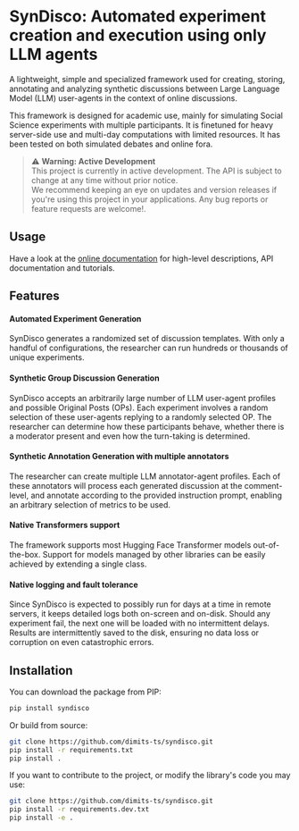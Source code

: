 # SynDisco: Automated experiment creation and execution using only LLM agents

A lightweight, simple and specialized framework used for creating, storing, annotating and analyzing synthetic discussions between Large Language Model (LLM) user-agents in the context of online discussions.

This framework is designed for academic use, mainly for simulating Social Science experiments with multiple participants. It is finetuned for heavy server-side use and multi-day computations with limited resources. It has been tested on both simulated debates and online fora.

> ⚠ **Warning: Active Development**  
> This project is currently in active development. The API is subject to change at any time without prior notice.  
> We recommend keeping an eye on updates and version releases if you're using this project in your applications.
> Any bug reports or feature requests are welcome!.


## Usage

Have a look at the [online documentation](https://dimits-ts.github.io/syndisco/) for high-level descriptions, API documentation and tutorials.


## Features

#### Automated Experiment Generation

SynDisco generates a randomized set of discussion templates. With only a handful of configurations, the researcher can run hundreds or thousands of unique experiments.

#### Synthetic Group Discussion Generation

SynDisco accepts an arbitrarily large number of LLM user-agent profiles and possible Original Posts (OPs). Each experiment involves a random selection of these user-agents replying to a randomly selected OP. The researcher can determine how these participants behave, whether there is a moderator present and even how the turn-taking is determined.

#### Synthetic Annotation Generation with multiple annotators

The researcher can create multiple LLM annotator-agent profiles. Each of these annotators will process each generated discussion at the comment-level, and annotate according to the provided instruction prompt, enabling an arbitrary selection of metrics to be used.

#### Native Transformers support

The framework supports most Hugging Face Transformer models out-of-the-box. Support for models managed by other libraries can be easily achieved by extending a single class. 

#### Native logging and fault tolerance

Since SynDisco is expected to possibly run for days at a time in remote servers, it keeps detailed logs both on-screen and on-disk. Should any experiment fail, the next one will be loaded with no intermittent delays. Results are intermittently saved to the disk, ensuring no data loss or corruption on even catastrophic errors.


## Installation

You can download the package from PIP:

```bash
pip install syndisco
```

Or build from source:
```bash
git clone https://github.com/dimits-ts/syndisco.git
pip install -r requirements.txt
pip install .
```

If you want to contribute to the project, or modify the library's code you may use:
```bash
git clone https://github.com/dimits-ts/syndisco.git
pip install -r requirements.dev.txt
pip install -e .
```